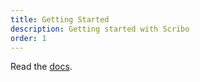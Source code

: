 ```yaml
---
title: Getting Started
description: Getting started with Scribo
order: 1
---
```


Read the [docs](https://github.com/sujaudd1n/scribo).
